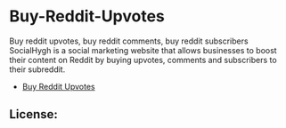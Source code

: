 # Buy-Reddit-Upvotes
Buy reddit upvotes, buy reddit comments, buy reddit subscribers
SocialHygh is a social marketing website that allows businesses to boost their content on Reddit by buying upvotes, comments and subscribers to their subreddit.

- [Buy Reddit Upvotes](https://socialhygh.com)

## License:
